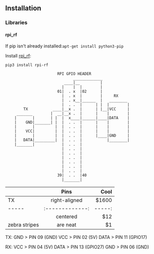 ## Installation
### Libraries
#### rpi_rf
If pip isn't already installed:`apt-get install python3-pip`

Install [rpi_rf](https://github.com/milaq/rpi-rf):
```
pip3 install rpi-rf
```
```
                       RPI GPIO HEADER
                              _____________
                          ____|__         |
                         |    |  |        |
                       01|  . x  |02      |
                         |  . x  |        |     RX
                         |  . x__|______  |   ________
                         |  . .  |      | |  |        |
        TX           ____|__x .  |      | |__|VCC     |
     _______        |  __|__x .  |      |    |        |
    |       |       | |  |  x____|______|____|DATA    |
    |    GND|_______| |  |  . .  |      |    |        |
    |       |         |  |  . .  |      |    |        |
    |    VCC|         |  |  . .  |      |    |        |
    |       |         |  |  . .  |      |____|GND     |
    |   DATA|_________|  |  . .  |           |________|
    |_______|            |  . .  |
                         |  . .  |
                         |  . .  |
                         |  . .  |
                         |  . .  |
                         |  . .  |
                         |  . .  |
                       39|  . .  |40
                         |_______|
```
|        | Pins           | Cool  |
| ------------- |:-------------:| -----:|
| TX    | right-aligned | $1600 |
| ----- |:-------------:| -----:| -----:|
|       | centered      |   $12 |
| zebra stripes | are neat      |    $1 |
TX:
GND > PIN 09 (GND)
VCC > PIN 02 (5V)
DATA > PIN 11 (GPIO17)

RX:
VCC > PIN 04 (5V)
DATA > PIN 13 (GPIO27)
GND > PIN 06 (GND)
